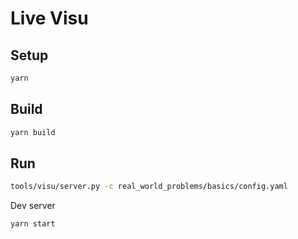 # Live Visu

## Setup

```bash
yarn
```

## Build

```bash
yarn build
```

## Run

```bash
tools/visu/server.py -c real_world_problems/basics/config.yaml
```

Dev server

```bash
yarn start
```